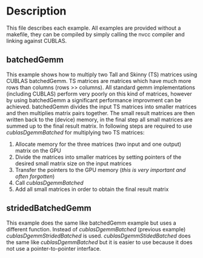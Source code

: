 # Description
This file describes each example. All examples are provided without a makefile, they can be compiled by simply calling the nvcc compiler and linking against CUBLAS.
## batchedGemm
This example shows how to multiply two Tall and Skinny (TS) matrices using CUBLAS batchedGemm. TS matrices are matrices which have much more rows than columns (rows >> columns). 
All standard gemm implementations (including CUBLAS) perform very poorly on this kind of matrices, however by using batchedGemm a significant performance improvment can be achieved. 
batchedGemm divides the input TS matrices into smaller matrices and then multiplies matrix pairs together. The small result matrices are then written back to the (device) memory, in the final step all small matrices are summed up to the final result matrix.
In following steps are required to use *cublasDgemmBatched* for multiplying two TS matrices:
1. Allocate memory for the three matrices (two input and one output) matrix on the GPU
2. Divide the matrices into smaller matrices by setting pointers of the desired small matrix size on the input matrices
3. Transfer the pointers to the GPU memory (*this is very important and often forgotten*)
4. Call *cublasDgemmBatched*
5. Add all small matrices in order to obtain the final result matrix
## stridedBatchedGemm
This example does the same like batchedGemm example but uses a different function.
Instead of *cublasDgemmBatched* (previous example) *cublasDgemmStridedBatched* is used. *cublasDgemmStidedBatched* does the same like *cublasDgemmBatched* but it is easier to use because it does not use a pointer-to-pointer interface. 

